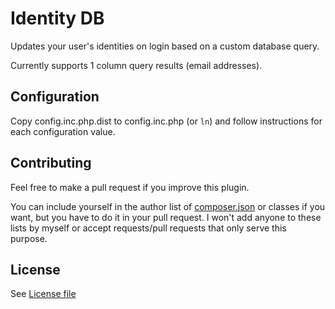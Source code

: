 # Identity DB
Updates your user's identities on login based on a custom database query.

Currently supports 1 column query results (email addresses).

## Configuration
Copy config.inc.php.dist to config.inc.php (or `ln`) and follow instructions for each configuration value.

## Contributing
Feel free to make a pull request if you improve this plugin.

You can include yourself in the author list of [composer.json](composer.json) or classes if you want, but you have to do it in your pull request. I won't add anyone to these lists by myself or accept requests/pull requests that only serve this purpose. 

## License
See [License file](LICENSE)
